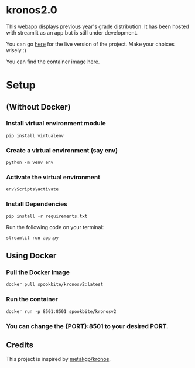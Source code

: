 # kronos2.0

This webapp displays previous year's grade distribution. It has been hosted with streamlit as an app but is still under development.

You can go [here](https://kronos.streamlit.app/) for the live version of the project. Make your choices wisely :)

You can find the container image [here](https://hub.docker.com/repository/docker/spookbite/kronosv2).

# Setup 

## (Without Docker)

### Install virtual environment module
```shell
pip install virtualenv
```

### Create a virtual environment (say env) 
```shell
python -m venv env
```

### Activate the virtual environment 
```shell
env\Scripts\activate
```

### Install Dependencies 
```shell
pip install -r requirements.txt
```

Run the following code on your terminal:
```shell
streamlit run app.py
```

## Using Docker

### Pull the Docker image
```shell
docker pull spookbite/kronosv2:latest
```

### Run the container
```shell
docker run -p 8501:8501 spookbite/kronosv2
```

### You can change the {PORT}:8501 to your desired PORT.

## Credits

This project is inspired by [metakgp/kronos](https://github.com/metakgp/kronos).
